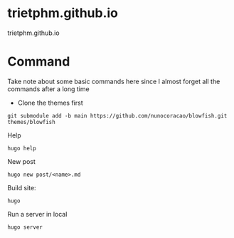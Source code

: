 # trietphm.github.io
trietphm.github.io

# Command
Take note about some basic commands here since I almost forget all the commands after a long time

- Clone the themes first
```
git submodule add -b main https://github.com/nunocoracao/blowfish.git themes/blowfish
```

Help

```
hugo help
```

New post

```
hugo new post/<name>.md
```

Build site:

```
hugo
```

Run a server in local

```
hugo server
```
